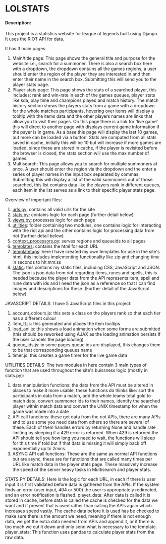 # LOLSTATS
#### Description:
This project is a statistics website for league of legends built using Django. It uses the RIOT API for data.

It has 3 main pages:
1. Main/title page: This page shows the general title and purpose for the website i.e., search for a summoner. There is also a search box here with a dropdown, the dropdown contains all the games regions, a user should enter the region of the player they are interested in and then enter their name in the search box. Submitting this will send you to the player stats page.
2. Player stats page: This page shows the stats of a searched player, this includes: rank and win-rate in each of the games queues, player stats like kda, play time and champions played and match history. The match history section shows the players stats from a game with a dropdown for the whole matches participants, hovering over items will display a tooltip with the items data and the other players names are links that allow you to visit their pages. On this page there is a link for 'live game' this will direct to another page with displays current game information if the payer is in game. As a base this page will display the last 10 games, but more can be loaded via a button. Stats are computed from all stats saved in cache, initially this will be 10 but will increase if more games are loaded, since these are stored in cache, if the player is revisited before the browser is closed, the stats section will use the max number of games.
3. Multisearch: This page allows you to search for multiple summoners at once. A user should enter the region via the dropdown and the enter a series of player names in the input box separated by commas. Submitting this will display a list of the valid summoners out of those searched, this list contains data like the players rank in different queues, each item in the list serves as a link to their specific player stats page.

Overview of important files:
1. [urls.py](lolstats/urls.py): contains all valid urls for the site
2. [stats.py](lolstats/stats.py): contains logic for each page (further detail below)
3. [views.py](lolstats/views.py): processes logic for each page
4. [utilities](lolstats/utilities): folder containing two modules, one contains logic for interacting with the riot api and the other contains logic for processing data from riot (further detail below)
5. [context_processors.py](lolstats/context_processors.py): serves regions and queueids to all pages
6. [templates](lolstats/lolstats/templates/lolstats/): contains the html for each URL
7. [templatetags](lolstats/templatetags): here I have created my own templates for use in the site's html, this includes implementing functionality like zip and changing time in seconds to hh:mm:ss
8. [static](lolstats/static): this contains my static files, including CSS, JavaScript and JSON. The json is json data from riot regarding items, runes and spells, this is needed because the player data from the API represents item, spell and rune data with ids and I need the json as a reference so that I can find images and descriptions for these. (Further detail of the JavaScript below)

JAVASCRIPT DETAILS:
I have 5 JavaScript files in this project:
1. account_colours.js: this sets a class on the players rank so that each tier has a different colour
2. item_tt.js: this generated and places the item tooltips
3. load_ani.js: this shows a load animation when some forms are submitted (this should be reworked using AJAX as the loading animation persists if the user cancels the page loading)
4. queue_ids.js: in some pages queue ids are displayed, this changes them to be that corresponding queues name
5. timer.js: this creates a game timer for the live game data

UTILITIES DETAILS:
The two modules in here contain 3 main types of function that are used throughout the site's buissness logic (mostly in stats.py):
1. data manipulation functions: the data from the API must be altered in places to make it more usable, these functions do thinks like: sort the participants in data from a match, add the whole teams total gold to match data, convert summoner ids to their names, identify the searched player within match data and convert the UNIX timestamp for when the game was made into a date
2. API call functions: these get data from the riot APIs, there are many APIs and to use some you need data from others so there are several of these. Each of them handles errors by returning None and handle rate limiting by sleeping if a 429 error is returned. When 429 is returned the API should tell you how long you need to wait, the functions will sleep for this time if told but if that data is missing it will simply back off exponentially up to 2mins.
3. ASYNC API call functions: These are the same as normal API functions but are async, these are for functions that are called many times per URL like match data in the player stats page. These massively increase the speed of the server heavy tasks in Multisearch and player stats.

STATS.PY DETAILS:
Here is the logic for each URL, in each if there is user input it is first validated before data is gathered from the APIs. If the system finds an error (user input, 404 or 500) the user is appropriately redirected, and an error notification is flashed.
player_data: After data is called it is stored in cache, before data is called the cache is checked for the data we want and if present that is used rather than calling the APIs again which increases speed vastly. The cache data before it is used has be checked to make sure there is the amount we need, meaning if there is not enough data, we get the extra data needed from APIs and append it, or if there is too much we cut it down and only send what is necessary to the template. 
player_stats: This function uses pandas to calculate player stats from the raw data.
